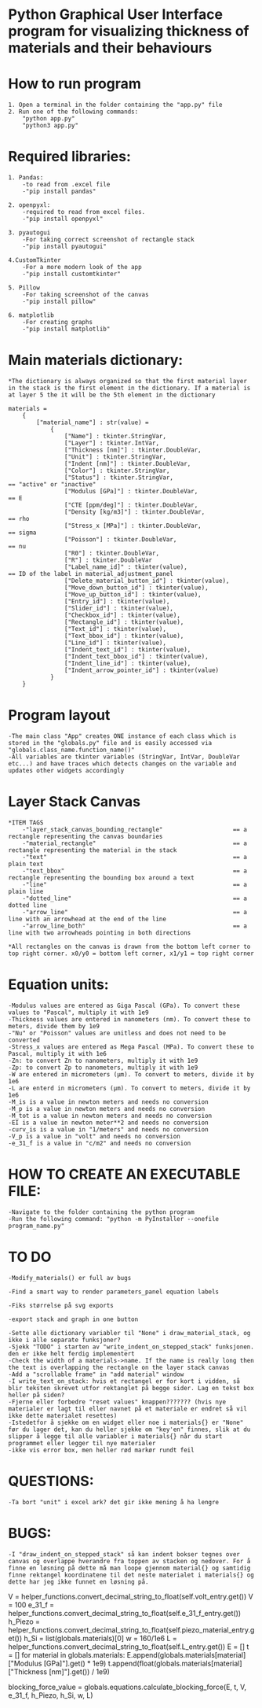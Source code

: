 # Python Graphical User Interface program for visualizing thickness of materials and their behaviours

# How to run program
    1. Open a terminal in the folder containing the "app.py" file
    2. Run one of the following commands:
        "python app.py"
        "python3 app.py"


# Required libraries:
    1. Pandas: 
        -to read from .excel file
        -"pip install pandas"

    2. openpyxl:
        -required to read from excel files.
        -"pip install openpyxl"
    
    3. pyautogui
        -For taking correct screenshot of rectangle stack
        -"pip install pyautogui"
        
    4.CustomTkinter
        -For a more modern look of the app
        -"pip install customtkinter"
        
    5. Pillow
        -For taking screenshot of the canvas
        -"pip install pillow"
        
    6. matplotlib
        -For creating graphs
        -"pip install matplotlib"

    

# Main materials dictionary:
    *The dictionary is always organized so that the first material layer in the stack is the first element in the dictionary. If a material is at layer 5 the it will be the 5th element in the dictionary
    
    materials = 
        {
            ["material_name"] : str(value) = 
                {
                    ["Name"] : tkinter.StringVar,
                    ["Layer"] : tkinter.IntVar,
                    ["Thickness [nm]"] : tkinter.DoubleVar,
                    ["Unit"] : tkinter.StringVar,
                    ["Indent [nm]"] : tkinter.DoubleVar,
                    ["Color"] : tkinter.StringVar,
                    ["Status"] : tkinter.StringVar,                          == "active" or "inactive"                             
                    ["Modulus [GPa]"] : tkinter.DoubleVar,                   == E
                    ["CTE [ppm/deg]"] : tkinter.DoubleVar,
                    ["Density [kg/m3]"] : tkinter.DoubleVar,                 == rho
                    ["Stress_x [MPa]"] : tkinter.DoubleVar,                  == sigma
                    ["Poisson"] : tkinter.DoubleVar,                         == nu
                    ["R0"] : tkinter.DoubleVar,
                    ["R"] : tkinter.DoubleVar
                    ["Label_name_id]" : tkinter(value),                      == ID of the label in material_adjustment_panel
                    ["Delete_material_button_id"] : tkinter(value),
                    ["Move_down_button_id"] : tkinter(value),
                    ["Move_up_button_id"] : tkinter(value),
                    ["Entry_id"] : tkinter(value),
                    ["Slider_id"] : tkinter(value),
                    ["Checkbox_id"] : tkinter(value),
                    ["Rectangle_id"] : tkinter(value),
                    ["Text_id"] : tkinter(value),
                    ["Text_bbox_id"] : tkinter(value),
                    ["Line_id"] : tkinter(value),
                    ["Indent_text_id"] : tkinter(value),
                    ["Indent_text_bbox_id"] : tkinter(value),
                    ["Indent_line_id"] : tkinter(value),
                    ["Indent_arrow_pointer_id"] : tkinter(value)
                }
        }
    
    

# Program layout
    -The main class "App" creates ONE instance of each class which is stored in the "globals.py" file and is easily accessed via "globals.class_name.function_name()"
    -All variables are tkinter variables (StringVar, IntVar, DoubleVar etc...) and have traces which detects changes on the variable and updates other widgets accordingly

# Layer Stack Canvas 
    *ITEM TAGS
        -"layer_stack_canvas_bounding_rectangle"                    == a rectangle representing the canvas boundaries 
        -"material_rectangle"                                       == a rectangle representing the material in the stack
        -"text"                                                     == a plain text
        -"text_bbox"                                                == a rectangle representing the bounding box around a text
        -"line"                                                     == a plain line
        -"dotted_line"                                              == a dotted line
        -"arrow_line"                                               == a line with an arrowhead at the end of the line
        -"arrow_line_both"                                          == a line with two arrowheads pointing in both directions

    *All rectangles on the canvas is drawn from the bottom left corner to top right corner. x0/y0 = bottom left corner, x1/y1 = top right corner


# Equation units:
    -Modulus values are entered as Giga Pascal (GPa). To convert these values to "Pascal", multiply it with 1e9 
    -Thickness values are entered in nanometers (nm). To convert these to meters, divide them by 1e9
    -"Nu" or "Poisson" values are unitless and does not need to be converted
    -Stress_x values are entered as Mega Pascal (MPa). To convert these to Pascal, multiply it with 1e6
    -Zn: to convert Zn to nanometers, multiply it with 1e9
    -Zp: to convert Zp to nanometers, multiply it with 1e9
    -W are entered in micrometers (μm). To convert to meters, divide it by 1e6
    -L are enterd in micrometers (μm). To convert to meters, divide it by 1e6
    -M_is is a value in newton meters and needs no conversion
    -M_p is a value in newton meters and needs no conversion
    -M_tot is a value in newton meters and needs no conversion
    -EI is a value in newton meter**2 and needs no conversion
    -curv_is is a value in "1/meters" and needs no conversion
    -V_p is a value in "volt" and needs no conversion
    -e_31_f is a value in "c/m2" and needs no conversion



# HOW TO CREATE AN EXECUTABLE FILE:
    -Navigate to the folder containing the python program
    -Run the following command: "python -m PyInstaller --onefile program_name.py"


# TO DO
    -Modify_materials() er full av bugs

    -Find a smart way to render parameters_panel equation labels

    -Fiks størrelse på svg exports
    
    -export stack and graph in one button   

    -Sette alle dictionary variabler til "None" i draw_material_stack, og ikke i alle separate funksjoner?
    -Sjekk "TODO" i starten av "write_indent_on_stepped_stack" funksjonen. den er ikke helt ferdig implementert
    -Check the width of a materials->name. If the name is really long then the text is overlapping the rectangle on the layer stack canvas
    -Add a "scrollable frame" in "add material" window
    -I write_text_on_stack: hvis et rectangel er for kort i vidden, så blir teksten skrevet utfor rektanglet på begge sider. Lag en tekst box heller på siden?
    -Fjerne eller forbedre "reset values" knappen??????? (hvis nye materialer er lagt til eller navnet på et materiale er endret så vil ikke dette materialet resettes)
    -Istedetfor å sjekke om en widget eller noe i materials{} er "None" før du lager det, kan du heller sjekke om "key'en" finnes, slik at du slipper å legge til alle variabler i materials{} når du start programmet eller legger til nye materialer
    -ikke vis error box, men heller rød markør rundt feil

# QUESTIONS:
    -Ta bort "unit" i excel ark? det gir ikke mening å ha lengre

    
# BUGS:
    -I "draw_indent_on_stepped_stack" så kan indent bokser tegnes over canvas og overlappe hverandre fra toppen av stacken og nedover. For å finne en løsning på dette må man loope gjennom material{} og samtidig finne rektangel koordinatene til det neste materialet i materials{} og dette har jeg ikke funnet en løsning på. 











V = helper_functions.convert_decimal_string_to_float(self.volt_entry.get())
V = 100
e_31_f = helper_functions.convert_decimal_string_to_float(self.e_31_f_entry.get())
h_Piezo = helper_functions.convert_decimal_string_to_float(self.piezo_material_entry.get())
h_Si = list(globals.materials)[0]
w = 160/1e6
L = helper_functions.convert_decimal_string_to_float(self.L_entry.get())
E = []
t = []
for material in globals.materials:
    E.append(globals.materials[material]["Modulus [GPa]"].get() * 1e9)
    t.append(float(globals.materials[material]["Thickness [nm]"].get()) / 1e9)

blocking_force_value = globals.equations.calculate_blocking_force(E, t, V, e_31_f, h_Piezo, h_Si, w, L)




